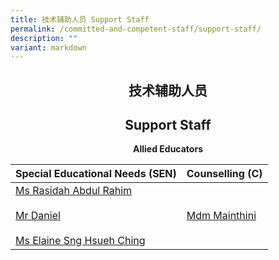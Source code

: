 ```yaml
---
title: 技术辅助人员 Support Staff
permalink: /committed-and-competent-staff/support-staff/
description: ""
variant: markdown
---
```

## <center>技术辅助人员</center>
## <center>Support Staff</center>

**<center>Allied Educators</center>**

<table>
<thead>
    <tr><th>Special Educational Needs (SEN)</th>
    <th>Counselling (C)</th>
  </tr>
</thead>
<tbody>
    <tr><td><a href="mailto:rasidah_abdul_rahim@moe.edu.sg">Ms Rasidah Abdul Rahim</a> <br><br><a href="mailto:daniel_a@moe.edu.sg">Mr Daniel</a><br><br><a href="mailto:sng_hsueh_ching@moe.edu.sg">Ms Elaine Sng Hsueh Ching</a></td>
    <td><a href="mailto:mainthini_m_harivalagan@moe.edu.sg">Mdm Mainthini</a></td>
  </tr>
</tbody>

</table>